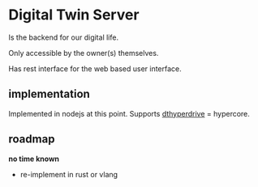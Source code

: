 # Digital Twin Server

Is the backend for our digital life.

Only accessible by the owner(s) themselves.

Has rest interface for the web based user interface.

## implementation

Implemented in nodejs at this point.
Supports [dthyperdrive](dthyperdrive) = hypercore.

## roadmap

**no time known**

- re-implement in rust or vlang

